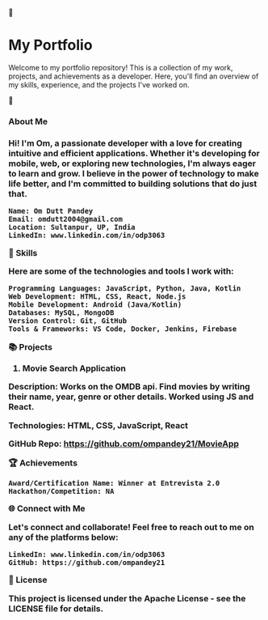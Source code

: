 💼 <h1>My Portfolio</h1>

Welcome to my portfolio repository! This is a collection of my work, projects, and achievements as a developer. Here, you'll find an overview of my skills, experience, and the projects I've worked on.

🌟 <h3>About Me<h3>

Hi! I'm Om, a passionate developer with a love for creating intuitive and efficient applications. Whether it's developing for mobile, web, or exploring new technologies, I'm always eager to learn and grow. I believe in the power of technology to make life better, and I'm committed to building solutions that do just that.

    Name: Om Dutt Pandey
    Email: omdutt2004@gmail.com
    Location: Sultanpur, UP, India
    LinkedIn: www.linkedin.com/in/odp3063

🔧 Skills

Here are some of the technologies and tools I work with:

    Programming Languages: JavaScript, Python, Java, Kotlin
    Web Development: HTML, CSS, React, Node.js
    Mobile Development: Android (Java/Kotlin)
    Databases: MySQL, MongoDB
    Version Control: Git, GitHub
    Tools & Frameworks: VS Code, Docker, Jenkins, Firebase

📚 Projects
1. Movie Search Application

Description: Works on the OMDB api. Find movies by writing their name, year, genre or other details. Worked using JS and React.

Technologies: HTML, CSS, JavaScript, React


GitHub Repo: https://github.com/ompandey21/MovieApp

🏆 Achievements

    Award/Certification Name: Winner at Entrevista 2.0
    Hackathon/Competition: NA

🌐 Connect with Me

Let's connect and collaborate! Feel free to reach out to me on any of the platforms below:

    LinkedIn: www.linkedin.com/in/odp3063
    GitHub: https://github.com/ompandey21
  

📄 License

This project is licensed under the Apache License - see the LICENSE file for details.
